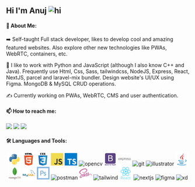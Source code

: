 ## Hi I'm Anuj <img src="https://user-images.githubusercontent.com/1303154/88677602-1635ba80-d120-11ea-84d8-d263ba5fc3c0.gif" width="28px" alt="hi">

#### 📜 About Me:

 ➡️ Self-taught Full stack developer, likes to develop cool and amazing featured websites. Also explore other new technologies like PWAs, WebRTC, containers, etc.

 📝 I like to work with Python and JavaScript (although I also know C++ and Java). Frequently use Html, Css, Sass, tailwindcss, NodeJS, Express, React, NextJS, parcel and laravel-mix bundler. Design website's UI/UX using Figma. MongoDB & MySQL CRUD operations.

 ✍️ Currently working on PWAs, WebRTC, CMS and user authentication.

#### 📫 How to reach me:

[<img src="https://img.icons8.com/color/48/000000/twitter.png" width="35px"/>](https://twitter.com/AnujS_IN)
[<img src="https://img.icons8.com/color/48/000000/linkedin.png" width="35px"/>](https://www.linkedin.com/in/anujofficial/)
<a href="mailto:theanujmail@gmail.com"> <img src="https://img.icons8.com/fluent/48/000000/gmail.png" width="35px"/> </a>
<!-- [<img src="https://img.icons8.com/fluent/48/000000/instagram-new.png" width="35px"/>](https://www.instagram.com/) -->

#### 🛠 Languages and Tools:

<p align="center"
<code>
  <img src="https://raw.githubusercontent.com/devicons/devicon/master/icons/python/python-original.svg" alt="python" width="35" height="35"/>
  <img src="https://raw.githubusercontent.com/devicons/devicon/master/icons/html5/html5-original-wordmark.svg" alt="html5" width="35" height="35"/>
  <img src="https://raw.githubusercontent.com/devicons/devicon/master/icons/css3/css3-original-wordmark.svg" alt="css3" width="35" height="35"/>
  <img src="https://raw.githubusercontent.com/devicons/devicon/master/icons/javascript/javascript-original.svg" alt="javascript" width="35" height="35"/>
  <img src="https://raw.githubusercontent.com/devicons/devicon/master/icons/typescript/typescript-original.svg" alt="typescript" width="35" height="35"/> 
  <!-- <img src="https://download.blender.org/branding/community/blender_community_badge_white.svg" alt="blender" width="35" height="35"/>  -->
  <img src="https://www.vectorlogo.zone/logos/opencv/opencv-icon.svg" alt="opencv" width="35" height="35"/> 
  <img src="https://raw.githubusercontent.com/devicons/devicon/master/icons/bootstrap/bootstrap-plain-wordmark.svg" alt="bootstrap" width="35" height="35"/>
  <!-- <img src="https://raw.githubusercontent.com/devicons/devicon/master/icons/cplusplus/cplusplus-original.svg" alt="cplusplus" width="35" height="35"/> -->  
  <!-- <img src="https://raw.githubusercontent.com/devicons/devicon/master/icons/django/django-original.svg" alt="django" width="35" height="35"/> -->
  <!-- <img src="https://raw.githubusercontent.com/devicons/devicon/master/icons/electron/electron-original.svg" alt="electron" width="35" height="35"/> -->
  <img src="https://raw.githubusercontent.com/devicons/devicon/master/icons/express/express-original-wordmark.svg" alt="express" width="35" height="35"/> 
  <!-- <img src="https://www.vectorlogo.zone/logos/firebase/firebase-icon.svg" alt="firebase" width="35" height="35"/> -->
  <img src="https://www.vectorlogo.zone/logos/git-scm/git-scm-icon.svg" alt="git" width="35" height="35"/>
  <!-- <img src="https://www.vectorlogo.zone/logos/heroku/heroku-icon.svg" alt="heroku" width="35" height="35"/> -->  
  <img src="https://www.vectorlogo.zone/logos/adobe_illustrator/adobe_illustrator-icon.svg" alt="illustrator" width="35" height="35"/>
  <img src="https://raw.githubusercontent.com/devicons/devicon/master/icons/java/java-original.svg" alt="java" width="35" height="35"/>  
  <img src="https://raw.githubusercontent.com/devicons/devicon/master/icons/mongodb/mongodb-original-wordmark.svg" alt="mongodb" width="35" height="35"/> 
  <img src="https://raw.githubusercontent.com/devicons/devicon/master/icons/mysql/mysql-original-wordmark.svg" alt="mysql" width="35" height="35"/> 
  <img src="https://raw.githubusercontent.com/devicons/devicon/master/icons/photoshop/photoshop-line.svg" alt="photoshop" width="35" height="35"/> 
  <img src="https://www.vectorlogo.zone/logos/getpostman/getpostman-icon.svg" alt="postman" width="35" height="35"/>  
  <img src="https://raw.githubusercontent.com/devicons/devicon/master/icons/sass/sass-original.svg" alt="sass" width="35" height="35"/> 
  <img src="https://www.vectorlogo.zone/logos/tailwindcss/tailwindcss-icon.svg" alt="tailwind" width="35" height="35"/> 
  <img src="https://raw.githubusercontent.com/devicons/devicon/master/icons/react/react-original-wordmark.svg" alt="react" width="35" height="35"/> 
  <img src="https://cdn.worldvectorlogo.com/logos/nextjs-3.svg" alt="nextjs" width="35" height="35"/>
  <!-- <img src="https://reactnative.dev/img/header_logo.svg" alt="reactnative" width="35" height="35"/>  -->
  <img src="https://www.vectorlogo.zone/logos/figma/figma-icon.svg" alt="figma" width="35" height="35"/>
  <img src="https://cdn.worldvectorlogo.com/logos/adobe-xd.svg" alt="xd" width="35" height="35"/>

<!--
**ProdexOne/ProdexOne** is a ✨ _special_ ✨ repository because its `README.md` (this file) appears on your GitHub profile.

Here are some ideas to get you started:

- 🔭 I’m currently working on ...
- 🌱 I’m currently learning ...
- 👯 I’m looking to collaborate on ...
- 🤔 I’m looking for help with ...
- 💬 Ask me about ...
- 📫 How to reach me: ...
- 😄 Pronouns: ...
- ⚡ Fun fact: ...
-->
